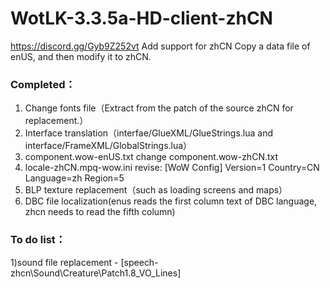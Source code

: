 # WotLK-3.3.5a-HD-client-zhCN
https://discord.gg/Gyb9Z252vt Add support for zhCN
Copy a data file of enUS, and then modify it to zhCN.


### Completed：
  1) Change fonts file（Extract from the patch of the source zhCN for replacement.）
  2) Interface translation（interfae/GlueXML/GlueStrings.lua and interface/FrameXML/GlobalStrings.lua）
  3) component.wow-enUS.txt change component.wow-zhCN.txt
  4) locale-zhCN.mpq-wow.ini revise:
      [WoW Config]
      Version=1
      Country=CN
      Language=zh
      Region=5
  5) BLP texture replacement（such as loading screens and maps）
  6) DBC file localization(enus reads the first column text of DBC language, zhcn needs to read the fifth column)
  
### To do list：
  1)sound file replacement
     - [speech-zhcn\Sound\Creature\Patch1.8_VO_Lines]
